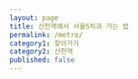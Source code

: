 ```yaml
---
layout: page
title: 신천역에서 서울S치과 가는 법
permalink: /metro/
category1: 찾아가기
category2: 신천역
published: false
---
```


<div class="row d-flex justify-content-center" id="info">


</div>
